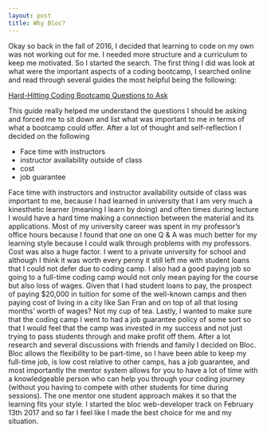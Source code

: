 ```yaml
---
layout: post
title: Why Bloc?
---
```



Okay so back in the fall of 2016, I decided that learning to code on my own was not working out for me. I needed more structure and a curriculum to keep me motivated. So I started the search. The first thing I did was look at what were the important aspects of a coding bootcamp, I searched online and read through several guides the most helpful being the following:

[ Hard-Hitting Coding
Bootcamp Questions to Ask](https://www.thefirehoseproject.com/definitive-guide/7) 

This guide really helped me understand the questions I should be asking and forced me to sit down and list what was important to me in terms of what a bootcamp could offer. After a lot of thought and self-reflection I decided on the following

* Face time with instructors
* instructor availability outside of class
* cost
* job guarantee

Face time with instructors and instructor availability outside of class was important to me, because I had learned in university that I am very much a kinesthetic learner (meaning I learn by doing) and often times during lecture I would have a hard time making a connection between the material and its applications. Most of my university career was spent in my professor’s office hours because I found that one on one Q & A was much better for my learning style because I could walk through problems with my professors. Cost was also a huge factor. I went to a private university for school and although I think it was worth every penny it still left me with student loans that I could not defer due to coding camp. I also had a good paying job so going to a full-time coding camp would not only mean paying for the course but also loss of wages. Given that I had student loans to pay, the prospect of paying $20,000 in tuition for some of the well-known camps and then paying cost of living in a city like San Fran and on top of all that losing months’ worth of wages? Not my cup of tea. Lastly, I wanted to make sure that the coding camp I went to had a job guarantee policy of some sort so that I would feel that the camp was invested in my success and not just trying to pass students through and make profit off them. After a lot research and several discussions with friends and family I decided on Bloc.
Bloc allows the flexibility to be part-time, so I have been able to keep my full-time job, is low cost relative to other camps, has a job guarantee, and most importantly the mentor system allows for you to have a lot of time with a knowledgeable person who can help you through your coding journey (without you having to compete with other students for time during sessions). The one mentor one student approach makes it so that the learning fits your style.  I started the bloc web-developer track on February 13th 2017 and so far I feel like I made the best choice for me and my situation.

